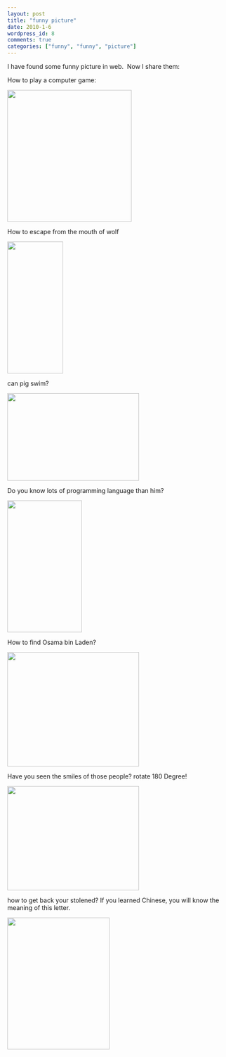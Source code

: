 ```yaml
---
layout: post
title: "funny picture"
date: 2010-1-6
wordpress_id: 8
comments: true
categories: ["funny", "funny", "picture"]
---
```

<meta name="_edit_last" content="1" />
<meta name="views" content="1620" />
I have found some funny picture in web.  Now I share them:

How to play a computer game:

<a href="http://chillyc.info/wp-content/uploads/2010/01/p_large_1zJg_6593000280582d14.jpg"><img class="alignnone size-medium wp-image-9" title="p_large_1zJg_6593000280582d14" src="http://chillyc.info/wp-content/uploads/2010/01/p_large_1zJg_6593000280582d14-283x300.jpg" alt="" width="283" height="300" /></a>

How to escape from the mouth of wolf

<a href="http://chillyc.info/wp-content/uploads/2010/01/p_large_5eVD_1e1a0000b2112d13.jpg"><img class="alignnone size-medium wp-image-10" title="p_large_5eVD_1e1a0000b2112d13" src="http://chillyc.info/wp-content/uploads/2010/01/p_large_5eVD_1e1a0000b2112d13-127x300.jpg" alt="" width="127" height="300" /></a>

can pig swim?

<a href="http://chillyc.info/wp-content/uploads/2010/01/p_large_tlf6_659300027f962d14.jpg"><img class="alignnone size-medium wp-image-15" title="p_large_tlf6_659300027f962d14" src="http://chillyc.info/wp-content/uploads/2010/01/p_large_tlf6_659300027f962d14-300x199.jpg" alt="" width="300" height="199" /></a>

Do you know lots of programming language than him?

<a href="http://chillyc.info/wp-content/uploads/2010/01/p_large_7WK8_60a600029ae82d10.jpg"><img class="alignnone size-medium wp-image-11" title="p_large_7WK8_60a600029ae82d10" src="http://chillyc.info/wp-content/uploads/2010/01/p_large_7WK8_60a600029ae82d10-170x300.jpg" alt="" width="170" height="300" /></a>

How to find Osama bin Laden?

<a href="http://chillyc.info/wp-content/uploads/2010/01/p_large_jNiH_2a5100001f022d0b.jpg"><img class="alignnone size-medium wp-image-14" title="p_large_jNiH_2a5100001f022d0b" src="http://chillyc.info/wp-content/uploads/2010/01/p_large_jNiH_2a5100001f022d0b-300x260.jpg" alt="" width="300" height="260" /></a>

Have you seen the smiles of those people? rotate 180 Degree!

<a href="http://chillyc.info/wp-content/uploads/2010/01/p_large_Eyu1_659100014bed2d14.jpg"><img class="alignnone size-medium wp-image-13" title="p_large_Eyu1_659100014bed2d14" src="http://chillyc.info/wp-content/uploads/2010/01/p_large_Eyu1_659100014bed2d14-300x237.jpg" alt="" width="300" height="237" /></a>

how to get back your stolened? If you learned Chinese, you will know the meaning of this letter.

<a href="http://chillyc.info/wp-content/uploads/2010/01/p_large_eItK_659100014c062d14.jpg"><img class="alignnone size-medium wp-image-12" title="p_large_eItK_659100014c062d14" src="http://chillyc.info/wp-content/uploads/2010/01/p_large_eItK_659100014c062d14-233x300.jpg" alt="" width="233" height="300" /></a>

